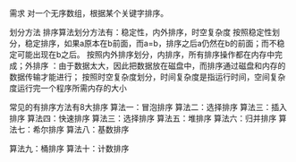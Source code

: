 需求
对一个无序数组，根据某个关键字排序。

划分方法
排序算法划分方法有：稳定性，内外排序，时空复杂度
按照稳定性划分，稳定排序，如果a原本在b前面，而a=b，排序之后a仍然在b的前面；而不稳定可能出现在b之后。
按照内外排序划分，内排序，所有排序操作都在内存中完成；外排序 ：由于数据太大，因此把数据放在磁盘中，而排序通过磁盘和内存的数据传输才能进行；
按照时空复杂度划分，时间复杂度是指运行时间，空间复杂度运行完一个程序所需内存的大小

常见的有排序方法有8大排序
算法一：冒泡排序
算法二：选择排序
算法三：插入排序
算法四：快速排序
算法三：选择排序
算法五：堆排序
算法六：归并排序
算法七：希尔排序
算法八：基数排序

算法九：桶排序
算法十：计数排序